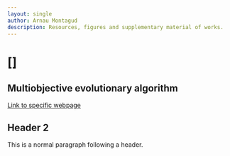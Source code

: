 ```yaml
---
layout: single
author: Arnau Montagud
description: Resources, figures and supplementary material of works.
---
```


# []

## [](#header-2)Multiobjective evolutionary algorithm
[Link to specific webpage](https://arnaumontagud.github.io/metamode)

## [](#header-2)Header 2
This is a normal paragraph following a header. 
